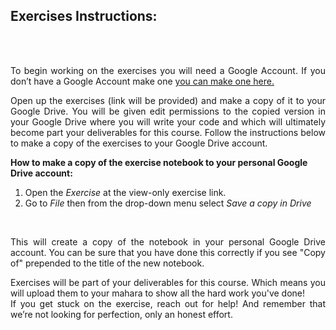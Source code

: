 ## Exercises Instructions:

<br><br>
<p align="justify">
To begin working on the exercises you will need a Google Account. If you don’t have a Google Account make one <a href="https://accounts.google.com/signup">you can make one here.</a>
<p/>

<p align="justify">
Open up the exercises (link will be provided) and make a copy of it to your Google Drive. You will be given edit permissions to the copied version in your Google Drive where you will write your code and which will ultimately become part your deliverables for this course. Follow the instructions below to make a copy of the exercises to your Google Drive account.
<p/>

<b> How to make a copy of the exercise notebook to your personal Google Drive account:</b>
<br>
1) Open the _Exercise_ at the view-only exercise link.<br>
2) Go to _File_ then from the drop-down menu select _Save a copy in Drive_
<br>
<p align="justify">
This will create a copy of the notebook in your personal Google Drive account. You can be sure that you have done this correctly if you see "Copy of" prepended to the title of the new notebook.
<p/>

<p align="justify">
  Exercises will be part of your deliverables for this course. Which means you will upload them to your mahara to show all the hard work you've done! <br> If you get stuck on the exercise, reach out for help! And remember that we’re not looking for perfection, only an honest effort.
<p/>
